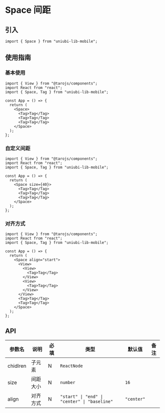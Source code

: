 # Space 间距

## 引入

```tsx
import { Space } from "uniubi-lib-mobile";
```

## 使用指南

### 基本使用

```tsx
import { View } from "@tarojs/components";
import React from "react";
import { Space, Tag } from "uniubi-lib-mobile";

const App = () => {
  return (
    <Space>
      <Tag>Tag</Tag>
      <Tag>Tag</Tag>
      <Tag>Tag</Tag>
    </Space>
  );
};
```

### 自定义间距

```tsx
import { View } from "@tarojs/components";
import React from "react";
import { Space, Tag } from "uniubi-lib-mobile";

const App = () => {
  return (
    <Space size={40}>
      <Tag>Tag</Tag>
      <Tag>Tag</Tag>
      <Tag>Tag</Tag>
    </Space>
  );
};
```

### 对齐方式

```tsx
import { View } from "@tarojs/components";
import React from "react";
import { Space, Tag } from "uniubi-lib-mobile";

const App = () => {
  return (
    <Space align="start">
      <View>
        <View>
          <Tag>Tag</Tag>
        </View>
        <View>
          <Tag>Tag</Tag>
        </View>
      </View>
      <Tag>Tag</Tag>
      <Tag>Tag</Tag>
    </Space>
  );
};
```

## API

| 参数名   | 说明     | 必填 | 类型                                         | 默认值     | 备注 |
| -------- | -------- | ---- | -------------------------------------------- | ---------- | ---- |
| chidlren | 子元素   | N    | `ReactNode`                                  |            |      |
| size     | 间距大小 | N    | `number`                                     | `16`       |      |
| align    | 对齐方式 | N    | `"start" \| "end" \| "center" \| "baseline"` | `"center"` |      |
